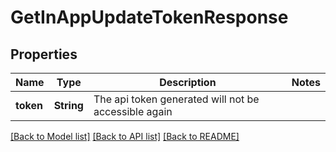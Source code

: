 # GetInAppUpdateTokenResponse

## Properties
Name | Type | Description | Notes
------------ | ------------- | ------------- | -------------
**token** | **String** | The api token generated will not be accessible again | 

[[Back to Model list]](../README.md#documentation-for-models) [[Back to API list]](../README.md#documentation-for-api-endpoints) [[Back to README]](../README.md)


